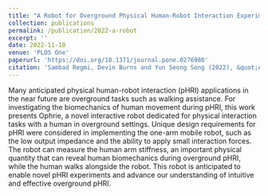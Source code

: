 ```yaml
---
title: "A Robot for Overground Physical Human-Robot Interaction Experiments"
collection: publications
permalink: /publication/2022-a-robot
excerpt: ''
date: 2022-11-10
venue: 'PLOS One'
paperurl: 'https://doi.org/10.1371/journal.pone.0276980'
citation: 'Sambad Regmi, Devin Burns and Yun Seong Song (2022), &quot;A Robot for Overground Physical Human-Robot Interaction Experiments &quot; <i>PLOS One 17(11): e0276980</i>'
---
```

Many anticipated physical human-robot interaction (pHRI) applications in the near future are overground tasks such as walking assistance. For investigating the biomechanics of human movement during pHRI, this work presents Ophrie, a novel interactive robot dedicated for physical interaction tasks with a human in overground settings. Unique design requirements for pHRI were considered in implementing the one-arm mobile robot, such as the low output impedance and the ability to apply small interaction forces. The robot can measure the human arm stiffness, an important physical quantity that can reveal human biomechanics during overground pHRI, while the human walks alongside the robot. This robot is anticipated to enable novel pHRI experiments and advance our understanding of intuitive and effective overground pHRI.
